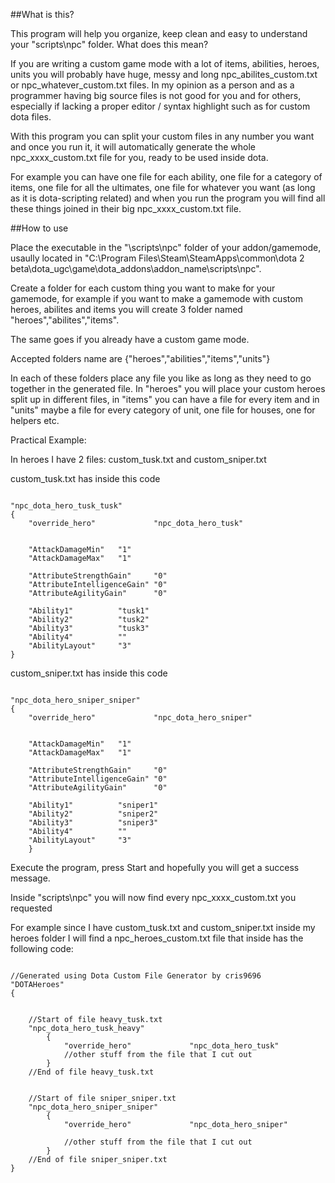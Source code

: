 ##What is this?

This program will help you organize, keep clean and easy to understand your "scripts\npc\" folder. What does this mean?

If you are writing a custom game mode with a lot of items, abilities, heroes, units you will probably have huge, messy and long npc_abilites_custom.txt or npc_whatever_custom.txt files. In my opinion as a person and as a programmer having big source files is not good for you and for others, especially if lacking a proper editor / syntax highlight such as for custom dota files.

With this program you can split your custom files in any number you want and once you run it, it will automatically generate the whole npc_xxxx_custom.txt file for you, ready to be used inside dota.

For example you can have one file for each ability, one file for a category of items, one file for all the ultimates, one file for whatever you want (as long as it is dota-scripting related) and when you run the program you will find all these things joined in their big npc_xxxx_custom.txt file.

##How to use

Place the executable in the "\scripts\npc\" folder of your addon/gamemode, usaully located in "C:\Program Files\Steam\SteamApps\common\dota 2 beta\dota_ugc\game\dota_addons\addon_name\scripts\npc".

Create a folder for each custom thing you want to make for your gamemode, for example if you want to make a gamemode with custom heroes, abilites and items you will create 3 folder named "heroes","abilites","items".

The same goes if you already have a custom game mode.

Accepted folders name are {"heroes","abilities","items","units"}

In each of these folders place any file you like as long as they need to go together in the generated file. In "heroes" you will place your custom heroes split up in different files, in "items" you can have a file for every item and in "units" maybe a file for every category of unit, one file for houses, one for helpers etc.

Practical Example:

In heroes I have 2 files: custom_tusk.txt and custom_sniper.txt

custom_tusk.txt has inside this code 

```

"npc_dota_hero_tusk_tusk"
{
	"override_hero"				"npc_dota_hero_tusk"
	

	"AttackDamageMin"	"1"
	"AttackDamageMax"	"1"

	"AttributeStrengthGain"		"0"									
	"AttributeIntelligenceGain"	"0"									
	"AttributeAgilityGain"		"0"									

	"Ability1"			"tusk1"		
	"Ability2"			"tusk2"
	"Ability3"			"tusk3"
	"Ability4"			""
	"AbilityLayout"		"3"
}

```

custom_sniper.txt has inside this code

```

"npc_dota_hero_sniper_sniper"
{
	"override_hero"				"npc_dota_hero_sniper"
	

	"AttackDamageMin"	"1"
	"AttackDamageMax"	"1"

	"AttributeStrengthGain"		"0"									
	"AttributeIntelligenceGain"	"0"									
	"AttributeAgilityGain"		"0"									

	"Ability1"			"sniper1"		
	"Ability2"			"sniper2"
	"Ability3"			"sniper3"
	"Ability4"			""
	"AbilityLayout"		"3"
	}

```

Execute the program, press Start and hopefully you will get a success message.


Inside  "scripts\npc\" you will now find every npc_xxxx_custom.txt you requested

For example since I have custom_tusk.txt and custom_sniper.txt inside my heroes folder I will find a npc_heroes_custom.txt file that inside has the following code:

```

//Generated using Dota Custom File Generator by cris9696
"DOTAHeroes"
{


	//Start of file heavy_tusk.txt
	"npc_dota_hero_tusk_heavy"
		{
			"override_hero"				"npc_dota_hero_tusk"
			//other stuff from the file that I cut out
		}
	//End of file heavy_tusk.txt


	//Start of file sniper_sniper.txt
	"npc_dota_hero_sniper_sniper"
		{
			"override_hero"				"npc_dota_hero_sniper"
			
			//other stuff from the file that I cut out
		}
	//End of file sniper_sniper.txt
}

```
